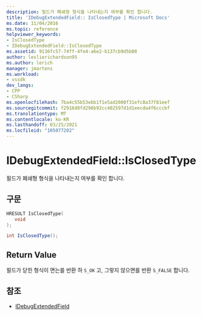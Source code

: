 ```yaml
---
description: 필드가 폐쇄형 형식을 나타내는지 여부를 확인 합니다.
title: 'IDebugExtendedField:: IsClosedType | Microsoft Docs'
ms.date: 11/04/2016
ms.topic: reference
helpviewer_keywords:
- IsClosedType
- IDebugExtendedField::IsClosedType
ms.assetid: 9136fc57-74ff-4fe4-a6e2-b137cb9d5b08
author: leslierichardson95
ms.author: lerich
manager: jmartens
ms.workload:
- vssdk
dev_langs:
- CPP
- CSharp
ms.openlocfilehash: 7ba4c55b53ebb1f1e5ad2000f31efc8a37f81eef
ms.sourcegitcommit: f2916d8fd296b92cc402597d1d1eecda4f6cccbf
ms.translationtype: MT
ms.contentlocale: ko-KR
ms.lasthandoff: 03/25/2021
ms.locfileid: "105077202"
---
```

# <a name="idebugextendedfieldisclosedtype"></a>IDebugExtendedField::IsClosedType
필드가 폐쇄형 형식을 나타내는지 여부를 확인 합니다.

## <a name="syntax"></a>구문

```cpp
HRESULT IsClosedType(
   void
);
```

```csharp
int IsClosedType();
```

## <a name="return-value"></a>Return Value
 필드가 닫힌 형식이 면는를 반환 하 `S_OK` 고, 그렇지 않으면를 반환 `S_FALSE` 합니다.

## <a name="see-also"></a>참조
- [IDebugExtendedField](../../../extensibility/debugger/reference/idebugextendedfield.md)

